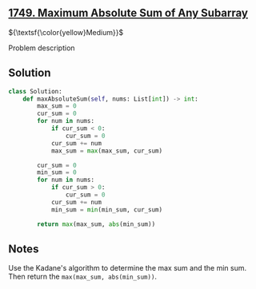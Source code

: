 ## [1749. Maximum Absolute Sum of Any Subarray](https://leetcode.com/problems/maximum-absolute-sum-of-any-subarray/)

${\textsf{\color{yellow}Medium}}$

Problem description

## Solution
```python
class Solution:
    def maxAbsoluteSum(self, nums: List[int]) -> int:
        max_sum = 0
        cur_sum = 0
        for num in nums:
            if cur_sum < 0:
                cur_sum = 0
            cur_sum += num
            max_sum = max(max_sum, cur_sum)

        cur_sum = 0
        min_sum = 0
        for num in nums:
            if cur_sum > 0:
                cur_sum = 0
            cur_sum += num
            min_sum = min(min_sum, cur_sum)

        return max(max_sum, abs(min_sum))
```

## Notes
Use the Kadane's algorithm to determine the max sum and the min sum. Then return the `max(max_sum, abs(min_sum))`. 
